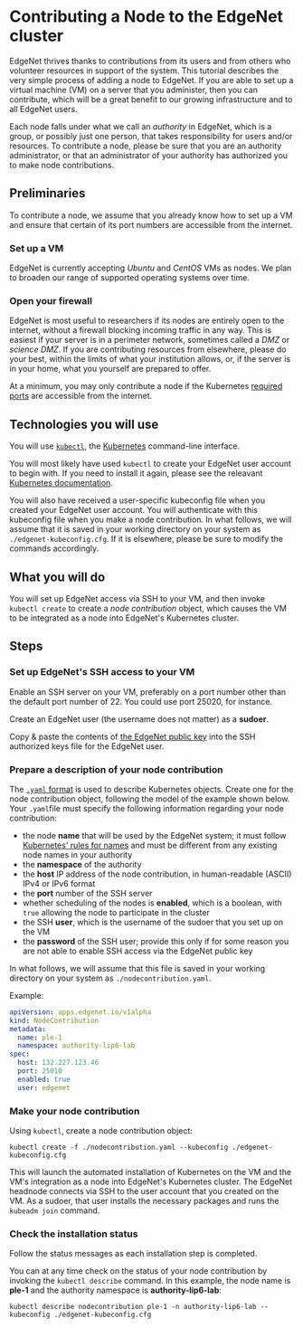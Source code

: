 # Contributing a Node to the EdgeNet cluster

EdgeNet thrives thanks to contributions from its users and from others who volunteer resources in support of the system. This tutorial describes the very simple process of adding a node to EdgeNet. If you are able to set up a virtual machine (VM) on a server that you administer, then you can contribute, which will be a great benefit to our growing infrastructure and to all EdgeNet users.

Each node falls under what we call an *authority* in EdgeNet, which is a group, or possibly just one person, that takes responsibility for users and/or resources. To contribute a node, please be sure that you are an authority administrator, or that an administrator of your authority has authorized you to make node contributions.

## Preliminaries

To contribute a node, we assume that you already know how to set up a VM and ensure that certain of its port numbers are accessible from the internet. 

### Set up a VM

EdgeNet is currently accepting *Ubuntu* and *CentOS* VMs as nodes. We plan to broaden our range of supported operating systems over time.

### Open your firewall

EdgeNet is most useful to researchers if its nodes are entirely open to the internet, without a firewall blocking incoming traffic in any way. This is easiest if your server is in a perimeter network, sometimes called a *DMZ* or *science DMZ*. If you are contributing resources from elsewhere, please do your best, within the limits of what your institution allows, or, if the server is in your home, what you yourself are prepared to offer.

At a minimum, you may only contribute a node if the Kubernetes [required ports](https://kubernetes.io/docs/setup/production-environment/tools/kubeadm/install-kubeadm/#check-required-ports) are accessible from the internet. 

## Technologies you will use

You will use [``kubectl``](https://kubernetes.io/docs/reference/kubectl/overview/), the [Kubernetes](https://kubernetes.io/) command-line interface.

You will most likely have used ``kubectl`` to create your EdgeNet user account to begin with. If you need to install it again, please see the releavant [Kubernetes documentation](https://kubernetes.io/docs/tasks/tools/install-kubectl/).
 
You will also have received a user-specific kubeconfig file when you created your EdgeNet user account. You will authenticate with this kubeconfig file when you make a node contribution. In what follows, we will assume that it is saved in your working directory on your system as ``./edgenet-kubeconfig.cfg``. If it is elsewhere, please be sure to modify the commands accordingly.


## What you will do

You will set up EdgeNet access via SSH to your VM, and then invoke ```kubectl create``` to create a *node contribution* object, which causes the VM to be integrated as a node into EdgeNet's Kubernetes cluster.


## Steps

### Set up EdgeNet's SSH access to your VM

Enable an SSH server on your VM, preferably on a port number other than the default port number of 22. You could use port 25020, for instance.

Create an EdgeNet user (the username does not matter) as a **sudoer**.

Copy & paste the contents of [the EdgeNet public key](https://github.com/EdgeNet-project/headnode/blob/release-1.0/config/id_rsa.pub) into the SSH authorized keys file for the EdgeNet user.

### Prepare a description of your node contribution

The [``.yaml`` format](https://kubernetes.io/docs/concepts/overview/working-with-objects/kubernetes-objects/) is used to describe Kubernetes objects. Create one for the node contribution object, following the model of the example shown below. Your ``.yaml``file must specify the following information regarding your node contribution:
- the node **name** that will be used by the EdgeNet system; it must follow [Kubernetes' rules for names](https://kubernetes.io/docs/concepts/overview/working-with-objects/names/) and must be different from any existing node names in your authority
- the **namespace** of the authority
- the **host** IP address of the node contribution, in human-readable (ASCII) IPv4 or IPv6 format
- the **port** number of the SSH server 
- whether scheduling of the nodes is **enabled**, which is a boolean, with ```true``` allowing the node to participate in the cluster
- the SSH **user**, which is the username of the sudoer that you set up on the VM
- the **password** of the SSH user; provide this only if for some reason you are not able to enable SSH access via the EdgeNet public key

In what follows, we will assume that this file is saved in your working directory on your system as ``./nodecontribution.yaml``.

Example:
```yaml
apiVersion: apps.edgenet.io/v1alpha
kind: NodeContribution
metadata:
  name: ple-1
  namespace: authority-lip6-lab
spec:
  host: 132.227.123.46
  port: 25010
  enabled: true
  user: edgenet
```

### Make your node contribution

Using ``kubectl``, create a node contribution object:

```
kubectl create -f ./nodecontribution.yaml --kubeconfig ./edgenet-kubeconfig.cfg
```

This will launch the automated installation of Kubernetes on the VM and the VM's integration as a node into EdgeNet's Kubernetes cluster. The EdgeNet headnode connects via SSH to the user account that you created on the VM. As a sudoer, that user installs the necessary packages and runs the ```kubeadm join``` command.


### Check the installation status

Follow the status messages as each installation step is completed.

You can at any time check on the status of your node contribution by invoking the ```kubectl describe``` command. In this example, the node name is **ple-1** and the authority namespace is **authority-lip6-lab**:

```
kubectl describe nodecontribution ple-1 -n authority-lip6-lab --kubeconfig ./edgenet-kubeconfig.cfg
```
